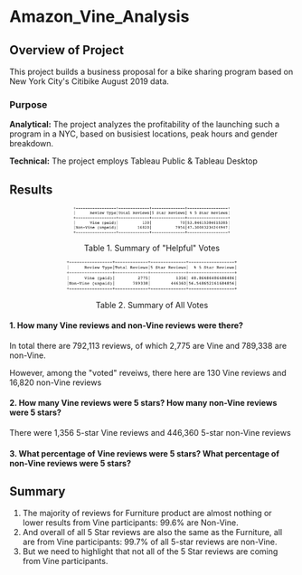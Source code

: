 # Amazon_Vine_Analysis

## Overview of Project
This project builds a business proposal for a bike sharing program based on New York City's Citibike August 2019 data. 

### Purpose

**Analytical:** The project analyzes the profitability of the launching such a program in a NYC, based on busisiest locations, peak hours and gender breakdown.

**Technical:** The project employs Tableau Public & Tableau Desktop


## Results

<p align="center">
<img src="/Resources/helpful_summary_df.png" width="55%" height="35%">
</p>
<p align="center"> Table 1. Summary of "Helpful" Votes </p>

<p align="center">
<img src="/Resources/all_summary_df.png" width="60%" height="30%">
</p>
<p align="center"> Table 2. Summary of All Votes </p>

#### 1. How many Vine reviews and non-Vine reviews were there?
In total there are 792,113 reviews, of which 2,775 are Vine and 789,338 are non-Vine. 

However, among the "voted" reveiws, there here are 130 Vine reviews and 16,820 non-Vine reviews

#### 2. How many Vine reviews were 5 stars? How many non-Vine reviews were 5 stars?
There were 1,356 5-star Vine reviews and 446,360 5-star non-Vine reviews


#### 3. What percentage of Vine reviews were 5 stars? What percentage of non-Vine reviews were 5 stars?

## Summary

1. The majority of reviews for Furniture product are almost nothing or lower results from Vine participants: 99.6% are Non-Vine.
2. And overall of all 5 Star reviews are also the same as the Furniture, all are from Vine participants: 99.7% of all 5-star reviews are non-Vine.
3. But we need to highlight that not all of the 5 Star reviews are coming from Vine participants.
